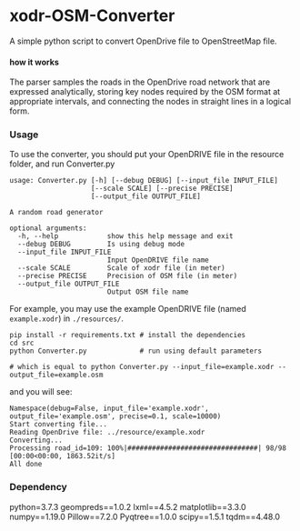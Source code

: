 # xodr-OSM-Converter

A simple python script to convert OpenDrive file to OpenStreetMap file.

#### how it works

The parser samples the roads in the OpenDrive road network that are expressed analytically, storing key nodes required by the OSM format at appropriate intervals, and connecting the nodes in straight lines in a logical form.



### Usage

To use the converter, you should put your OpenDRIVE file in the resource folder, and run Converter.py

```shell
usage: Converter.py [-h] [--debug DEBUG] [--input_file INPUT_FILE]
                    [--scale SCALE] [--precise PRECISE]
                    [--output_file OUTPUT_FILE]

A random road generator

optional arguments:
  -h, --help            show this help message and exit
  --debug DEBUG         Is using debug mode
  --input_file INPUT_FILE
                        Input OpenDRIVE file name
  --scale SCALE         Scale of xodr file (in meter)
  --precise PRECISE     Precision of OSM file (in meter)
  --output_file OUTPUT_FILE
                        Output OSM file name
```

For example, you may use the example OpenDRIVE file (named `example.xodr`) in `./resources/`. 

```
pip install -r requirements.txt # install the dependencies
cd src
python Converter.py             # run using default parameters

# which is equal to python Converter.py --input_file=example.xodr --output_file=example.osm
```

and you will see:

```
Namespace(debug=False, input_file='example.xodr', output_file='example.osm', precise=0.1, scale=10000)
Start converting file...
Reading OpenDrive file: ../resource/example.xodr
Converting...
Processing road_id=109: 100%|################################| 98/98 [00:00<00:00, 1863.52it/s]
All done
```



### Dependency

python=3.7.3
geompreds==1.0.2
lxml==4.5.2
matplotlib==3.3.0
numpy==1.19.0
Pillow==7.2.0
Pyqtree==1.0.0
scipy==1.5.1
tqdm==4.48.0

